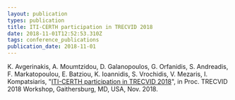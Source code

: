 ```yaml
---
layout: publication
types: publication
title: ITI-CERTH participation in TRECVID 2018
date: 2018-11-01T12:52:53.310Z
tags: conference_publications
publication_date: 2018-11-01
---
```

K. Avgerinakis, A. Moumtzidou, D. Galanopoulos, G. Orfanidis, S. Andreadis, F. Markatopoulou, E. Batziou, K. Ioannidis, S. Vrochidis, V. Mezaris, I. Kompatsiaris, "[ITI-CERTH participation in TRECVID 2018](https://zenodo.org/record/2640596#.X2CY3cBS9PY)", in Proc. TRECVID 2018 Workshop, Gaithersburg, MD, USA, Nov. 2018.